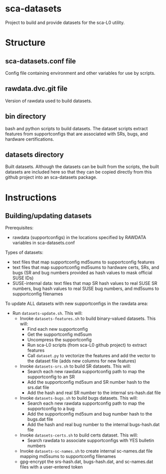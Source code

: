 # sca-datasets
Project to build and provide datasets for the sca-L0 utility.

# Structure

## sca-datasets.conf file
Config file containing environment and other variables for use by scripts.

## rawdata.dvc.git file
Version of rawdata used to build datasets.

## bin directory
bash and python scripts to build datasets.  The dataset scripts extract features from supportconfigs that are associated with SRs, bugs, and hardware certifications.

## datasets directory
Built datasets.  Although the datasets can be built from the scripts, the built datasets are included here so that they can be copied directly from this github project into an sca-datasets package.

# Instructions

## Building/updating datasets
Prerequisites:
* rawdata (supportconfigs) in the locations specified by RAWDATA variables in sca-datasets.conf

Types of datasets:
* text files that map supportconfig md5sums to supportconfig features
* text files that map supportconfig md5sums to hardware certs, SRs, and bugs (SR and bug numbers provided as hash values to mask official SUSE IDs)
* SUSE-internal data: text files that map SR hash values to real SUSE SR numbers, bug hash values to real SUSE bug numbers, and md5sums to supportconfig filenames

To update ALL datasets with new supportconfigs in the rawdata area:
* Run `datasets-update.sh`.  This will:
  * Invoke `datasets-features.sh` to build binary-valued datasets.  This will:
    * Find each new supportconfig
    * Get the supportconfig md5sum
    * Uncompress the supportconfig
    * Run sca-L0 scripts (from sca-L0 github project) to extract features
    * Call `dataset.py` to vectorize the features and add the vector to the dataset file (adds new columns for new features)
  * Invoke `datasets-srs.sh` to build SR datasets.  This will:
     * Search each new rawdata supportconfig path to map the supportconfig to an SR
     * Add the supportconfig md5sum and SR number hash to the srs.dat file
     * Add the hash and real SR number to the internal srs-hash.dat file
  * Invoke `datasets-bugs.sh` to build bugs datasets.  This will:
     * Search each new rawdata supportconfig path to map the supportconfig to a bug
     * Add the supportconfig md5sum and bug number hash to the bugs.dat file
     * Add the hash and real bug number to the internal bugs-hash.dat file
  * Invoke `datasets-certs.sh` to build certs dataset.  This will:
     * Search rawdata to associate supportconfigs with YES bulletin numbers
  * Invoke `datasets-sc-names.sh` to create internal sc-names.dat file mapping md5sums to supportconfig filenames
  * gpg-encrypt the srs-hash.dat, bugs-hash.dat, and sc-names.dat files with a user-entered token
